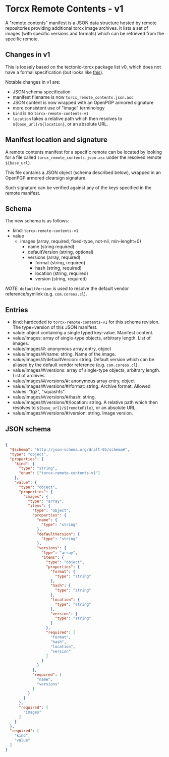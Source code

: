 # Torcx Remote Contents - v1

A "remote contents" manifest is a JSON data structure hosted by remote repositories providing additional torcx image archives.
It lists a set of images (with specific versions and formats) which can be retrieved from the specific remote.

## Changes in v1

This is loosely based on the tectonic-torcx package list v0, which does not have a formal specification (but looks like [this](https://tectonic-torcx.release.core-os.net/manifests/amd64-usr/1520.5.0/torcx_manifest.json)).

Notable changes in v1 are:
 * JSON schema specification
 * manifest filename is now `torcx_remote_contents.json.asc`
 * JSON content is now wrapped with an OpenPGP armored signature
 * more consistent use of "image" terminology
 * `kind` is no `torcx-remote-contents-v1`
 * `location` takes a relative path which then resolves to `${base_url}/${location}`, or an absolute URL.

## Manifest location and signature

A remote contents manifest for a specific remote can be located by looking for a file called `torcx_remote_contents.json.asc` under the resolved remote `${base_url}`.

This file contains a JSON object (schema described below), wrapped in an OpenPGP armored clearsign signature.

Such signature can be verified against any of the keys specified in the remote manifest.

## Schema

The new schema is as follows:
- kind: `torcx-remote-contents-v1`
- value
  - images (array, required, fixed-type, not-nil, min-lenght=0)
    - name (string required)
    - defaultVersion (string, optional)
    - versions (array, required)
        - format (string, required)
        - hash (string, required)
        - location (string, required)
        - version (string, required)

*NOTE*: `defaultVersion` is used to resolve the default vendor reference/symlink (e.g. `com.coreos.cl`).

## Entries

- kind: hardcoded to `torcx-remote-contents-v1` for this schema revision.
  The type+version of this JSON manifest.
- value: object containing a single typed key-value.
  Manifest content.
- value/images: array of single-type objects, arbitrary length.
  List of images.
- value/images/#: anonymous array entry, object
- value/images/#/name: string.
  Name of the image.
- value/images/#/defaultVersion: string.
  Default version which can be aliased by the default vendor reference (e.g. `com.coreos.cl`).
- value/images/#/versions: array of single-type objects, arbitrary length.
  List of archives.
- value/images/#/versions/#: anonymous array entry, object
- value/images/#/versions/#/format: string.
  Archive format. Allowed values: "tgz", "squashfs".
- value/images/#/versions/#/hash: string.
- value/images/#/versions/#/location: string.
  A relative path which then resolves to `${base_url}/${remoteFile}`, or an absolute URL.
- value/images/#/versions/#/version: string.
  Image version.

## JSON schema

```json

{
  "$schema": "http://json-schema.org/draft-05/schema#",
  "type": "object",
  "properties": {
    "kind": {
      "type": "string",
      "enum": ["torcx-remote-contents-v1"]
    },
    "value": {
      "type": "object",
      "properties": {
        "images": {
          "type": "array",
          "items": {
            "type": "object",
            "properties": {
              "name": {
                "type": "string"
              },
              "defaultVersion": {
                "type": "string"
              },
              "versions": {
                "type": "array",
                "items": {
                  "type": "object",
                  "properties": {
                    "format": {
                      "type": "string"
                    },
                    "hash": {
                      "type": "string"
                    },
                    "location": {
                      "type": "string"
                    },
                    "version": {
                      "type": "string"
                    }
                  },
                  "required": [
                    "format",
                    "hash",
                    "location",
                    "version"
                  ]
                }
              }
            },
            "required": [
              "name",
              "versions"
            ]
          }
        }
      },
      "required": [
        "images"
      ]
    }
  },
  "required": [
    "kind",
    "value"
  ]
}

```
